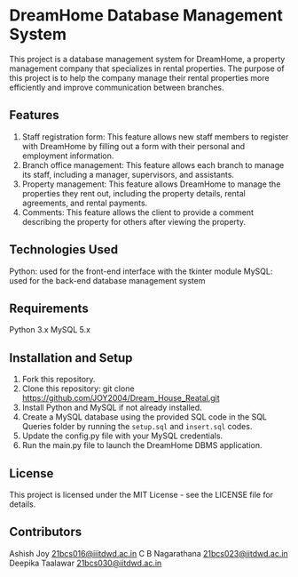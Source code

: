 # DreamHome Database Management System

This project is a database management system for DreamHome, a property management company that specializes in rental properties. The purpose of this project is to help the company manage their rental properties more efficiently and improve communication between branches.

## Features

1. Staff registration form: This feature allows new staff members to register with DreamHome by filling out a form with their personal and employment information.
2. Branch office management: This feature allows each branch to manage its staff, including a manager, supervisors, and assistants.
3. Property management: This feature allows DreamHome to manage the properties they rent out, including the property details, rental agreements, and rental payments.
4. Comments: This feature allows the client to provide a comment describing the property for others after viewing the property. 

## Technologies Used

Python: used for the front-end interface with the tkinter module
MySQL: used for the back-end database management system

## Requirements

Python 3.x
MySQL 5.x

## Installation and Setup

1. Fork this repository.
2. Clone this repository:  git clone https://github.com/JOY2004/Dream_House_Reatal.git
3. Install Python and MySQL if not already installed.
4. Create a MySQL database using the provided SQL code in the SQL Queries folder by running the ```setup.sql``` and ```insert.sql``` codes.
5. Update the config.py file with your MySQL credentials.
6. Run the main.py file to launch the DreamHome DBMS application.

## License

This project is licensed under the MIT License - see the LICENSE file for details.

## Contributors

Ashish Joy
21bcs016@iiitdwd.ac.in
C B Nagarathana 
21bcs023@iitdwd.ac.in
Deepika Taalawar 
21bcs030@iitdwd.ac.in
